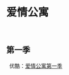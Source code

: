 # 爱情公寓
 
## 第一季
 
优酷：[爱情公寓第一季](http://list.youku.com/show/id_zcc17d7d6962411de83b1.html?spm=a2h0j.8191423.module_basic_title.5~A!2)
